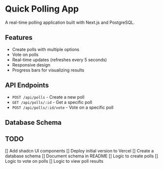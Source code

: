 # Quick Polling App

A real-time polling application built with Next.js and PostgreSQL.

## Features

- Create polls with multiple options
- Vote on polls
- Real-time updates (refreshes every 5 seconds)
- Responsive design
- Progress bars for visualizing results

## API Endpoints

- `POST /api/polls` - Create a new poll
- `GET /api/polls/:id` - Get a specific poll
- `POST /api/polls/:id/vote` - Vote on a specific poll

## Database Schema

## TODO

[] Add shadcn UI components
[] Deploy initial version to Vercel
[] Create a database schema
[] Document schema in README
[] Logic to create polls
[] Logic to vote on polls
[] Logic to view poll results
